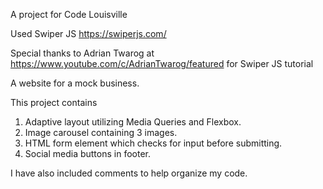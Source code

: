 A project for Code Louisville

Used Swiper JS https://swiperjs.com/

Special thanks to Adrian Twarog at https://www.youtube.com/c/AdrianTwarog/featured for Swiper JS tutorial

A website for a mock business.

This project contains
1. Adaptive layout utilizing Media Queries and Flexbox.
2. Image carousel containing 3 images.
3. HTML form element which checks for input before submitting.
4. Social media buttons in footer.

I have also included comments to help organize my code.